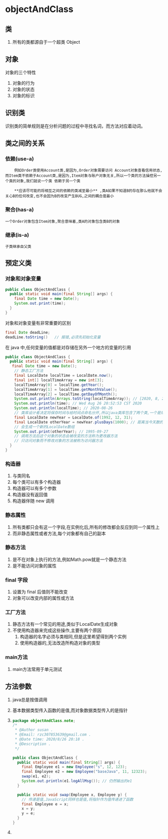 # objectAndClass

## 类

1. 所有的类都源自于一个超类 Object

## 对象

对象的三个特性

1. 对象的行为
2. 对象的状态
3. 对象的标识

## 识别类

识别类的简单规则是在分析问题的过程中寻找名词，而方法对应着动词。

## 类之间的关系

### 依赖(use-a)

    	例如Order类使用Account类,是因为,Order对象需要访问 Account对象查看信用状态,而Item类不依赖于Account类,是因为,Item对象与账户对象无关,所以一个类的方法操控另一个类的对象,我们就说一个类 依赖于另一个类
    
    	**应该尽可能的将相互之间的依赖的类减至最小** ,类A如果不知道B的存在那么他就不会关心B的任何改变,也不会因为B的改变产生BUG,之间的耦合度最小

### 聚合(has-a)

    一个Order对象包含Item对象,聚合意味着,类A的对象包含类B的对象

### 继承(is-a)

    子类继承自父类

## 预定义类

### 对象和对象变量

```java
public class ObjectAndClass {
  public static void main(final String[] args) {
    final Date time = new Date();
    System.out.print(time);
  }
}
```

对象和对象变量有非常重要的区别

```java
final Date deadLine;
deadLine.toString()   // 报错,必须先初始化变量
```

在 java 中,任何变量的值都是对存储在另外一个地方的变量的引用

```java
public class ObjectAndClass {
  public static void main(final String[] args) {
   final Date time = new Date();
    // 静态工厂方法
    final LocalDate localTime = LocalDate.now();
    final int[] localTimeArray = new int[3];
    localTimeArray[0] = localTime.getYear();
    localTimeArray[1] = localTime.getMonthValue();
    localTimeArray[2] = localTime.getDayOfMonth();
    System.out.println(Arrays.toString(localTimeArray)); // [2020, 8, 26]
    System.out.println(time); // Wed Aug 26 20:52:53 CST 2020
    System.out.println(localTime); // 2020-08-26
    // 类库设计者决定将保存时间与给时间点命名分开,所以java类库包含了两个类,一个是用来表示时间点的	   Date类,另一个是表示熟悉的日历表示法的LocalDate类
    final LocalDate newYear = LocalDate.of(1992, 12, 31);
    final LocalDate otherYear = newYear.plusDays(1000); // 距离当今天数的指定日期
    // 会生成一个新的LocalDate数组
    System.out.print(otherYear); // 1995-09-27
    // 调用方法后这个对象的状态会被改变的方法称为更改器方法
    // 只访问对象而不修改对象的方法被称为访问器方法
  }
}
```

### 构造器

1. 与类同名
2. 每个类可以有多个构造器
3. 构造器可以有多个参数
4. 构造器没有返回值
5. 构造器伴随 new 调用

### 静态属性

1. 所有类都只会有这一个字段,在实例化后,所有的修改都会反应到同一个属性上
2. 而非静态属性或者方法,每个对象都有自己的副本

### 静态方法

1. 是不在对象上执行的方法,例如Math.pow就是一个静态方法
2. 是不能访问对象的属性

### final 字段

1. 设置为 final 后值则不能改变
2. 对象可以改变内部的属性或方法

### 工厂方法

1. 静态方法有一个常见的用途,类似于LocalDate生成对象
2. 不使用构造器来完成这些操作,主要有两个原因
   1. 构造器的名字必须与类相同,但是这里希望得到两个实例
   2. 使用构造器的,无法改造所构造对象的类型

### main方法

1. main方法常用于单元测试

## 方法参数

1. java总是按值调用

2. 基本数据类型传入函数的是值,而对象数据类型传入的是指针

3. ```java
   package objectAndClass.note;
   /*
    * @Author susan .
    * @Email: rzc307853639@gmail.com .
    * @Date time: 2020/8/26 20:18 .
    * @Description .
    */
   
   public class ObjectAndClass {
     public static void main(final String[] args) {
       final Employee e1 = new Employee("s", 12, 123);
       final Employee e2 = new Employee("baseJava", 11, 12323);
       swap(e1, e2);
       System.out.println(e1.logAllMsg()); // 仍然输出的e1
     }
   
     public static void swap(Employee x, Employee y) {
       // 传递是值,JavaScript同样也是值,将指针作为值传递进了函数
       final Employee e = x;
       x = y;
       y = e;
     }
   }
   ```

4. 

